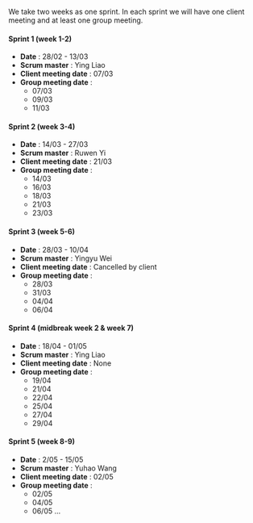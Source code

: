 We take two weeks as one sprint. In each sprint we will have one client meeting and at least one group meeting.

#### Sprint 1 (week 1-2)
- **Date** : 28/02 - 13/03
- **Scrum master** : Ying Liao 
- **Client meeting date** : 07/03
- **Group meeting date** : 
 	- 07/03
 	- 09/03
 	- 11/03

#### Sprint 2 (week 3-4)
- **Date** : 14/03 - 27/03
- **Scrum master** : Ruwen Yi
- **Client meeting date** : 21/03
- **Group meeting date** : 
 	- 14/03
 	- 16/03
 	- 18/03
 	- 21/03
 	- 23/03

#### Sprint 3 (week 5-6)
- **Date** : 28/03 - 10/04
- **Scrum master** : Yingyu Wei
- **Client meeting date** : Cancelled by client
- **Group meeting date** : 
	- 28/03
 	- 31/03
 	- 04/04
	- 06/04

#### Sprint 4 (midbreak week 2 & week 7)
- **Date** : 18/04 - 01/05
- **Scrum master** : Ying Liao
- **Client meeting date** : None
- **Group meeting date** : 
 	- 19/04
 	- 21/04
 	- 22/04
 	- 25/04
 	- 27/04
 	- 29/04

#### Sprint 5 (week 8-9)
- **Date** : 2/05 - 15/05
- **Scrum master** : Yuhao Wang
- **Client meeting date** : 02/05
- **Group meeting date** : 
 	- 02/05
 	- 04/05
 	- 06/05
 	…


